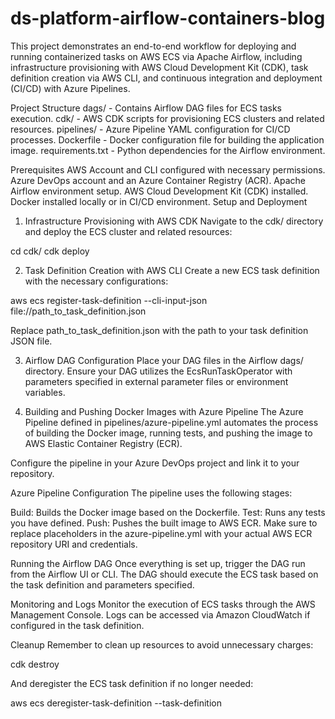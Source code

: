 # ds-platform-airflow-containers-blog

This project demonstrates an end-to-end workflow for deploying and running containerized tasks on AWS ECS via Apache Airflow, including infrastructure provisioning with AWS Cloud Development Kit (CDK), task definition creation via AWS CLI, and continuous integration and deployment (CI/CD) with Azure Pipelines.

Project Structure
dags/ - Contains Airflow DAG files for ECS tasks execution.
cdk/ - AWS CDK scripts for provisioning ECS clusters and related resources.
pipelines/ - Azure Pipeline YAML configuration for CI/CD processes.
Dockerfile - Docker configuration file for building the application image.
requirements.txt - Python dependencies for the Airflow environment.

Prerequisites
AWS Account and CLI configured with necessary permissions.
Azure DevOps account and an Azure Container Registry (ACR).
Apache Airflow environment setup.
AWS Cloud Development Kit (CDK) installed.
Docker installed locally or in CI/CD environment.
Setup and Deployment
1. Infrastructure Provisioning with AWS CDK
Navigate to the cdk/ directory and deploy the ECS cluster and related resources:

cd cdk/
cdk deploy

2. Task Definition Creation with AWS CLI
Create a new ECS task definition with the necessary configurations:

aws ecs register-task-definition --cli-input-json file://path_to_task_definition.json

Replace path_to_task_definition.json with the path to your task definition JSON file.

3. Airflow DAG Configuration
Place your DAG files in the Airflow dags/ directory. Ensure your DAG utilizes the EcsRunTaskOperator with parameters specified in external parameter files or environment variables.

4. Building and Pushing Docker Images with Azure Pipeline
The Azure Pipeline defined in pipelines/azure-pipeline.yml automates the process of building the Docker image, running tests, and pushing the image to AWS Elastic Container Registry (ECR).

Configure the pipeline in your Azure DevOps project and link it to your repository.

Azure Pipeline Configuration
The pipeline uses the following stages:

Build: Builds the Docker image based on the Dockerfile.
Test: Runs any tests you have defined.
Push: Pushes the built image to AWS ECR.
Make sure to replace placeholders in the azure-pipeline.yml with your actual AWS ECR repository URI and credentials.

Running the Airflow DAG
Once everything is set up, trigger the DAG run from the Airflow UI or CLI. The DAG should execute the ECS task based on the task definition and parameters specified.

Monitoring and Logs
Monitor the execution of ECS tasks through the AWS Management Console. Logs can be accessed via Amazon CloudWatch if configured in the task definition.

Cleanup
Remember to clean up resources to avoid unnecessary charges:

cdk destroy

And deregister the ECS task definition if no longer needed:

aws ecs deregister-task-definition --task-definition <taskDefinitionArn>

